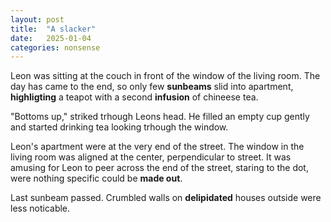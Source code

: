 ```yaml
---
layout: post
title:  "A slacker"
date:   2025-01-04
categories: nonsense
---
```


Leon was sitting at the couch in front of the window of the living room. The day has came to the end, so only few **sunbeams** slid into apartment, **highligting** a teapot with a second **infusion** of chineese tea.

"Bottoms up," striked trhough Leons head. He filled an empty cup gently and started drinking tea looking trhough the window. 

Leon's apartment were at the very end of the street. The window in the living room was aligned at the center, perpendicular to street. It was amusing for Leon to peer across the end of the street, staring to the dot, were nothing specific could be **made out**.

Last sunbeam passed. Crumbled walls on **delipidated** houses outside were less noticable. 

